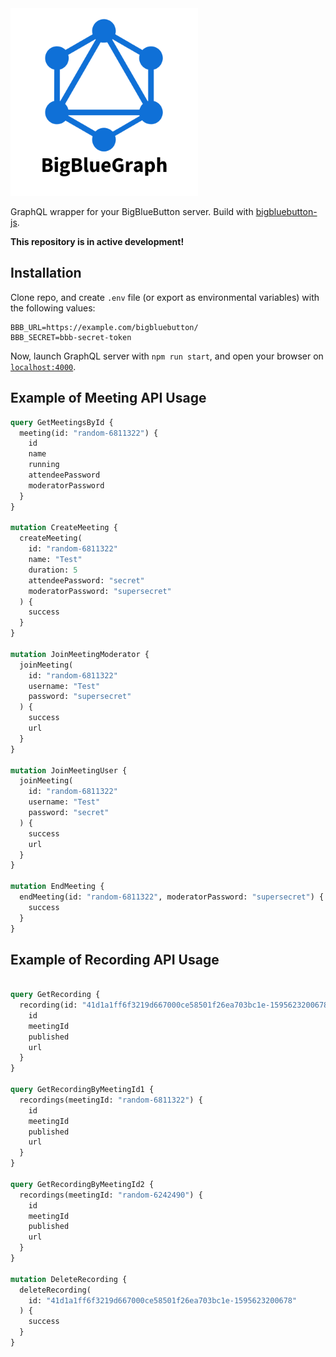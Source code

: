 <img src="./assets/logo.png" width="300" height="300">

GraphQL wrapper for your BigBlueButton server. Build with [bigbluebutton-js](https://aakatev.github.io/bigbluebutton-js-docs/). 

**This repository is in active development!**

## Installation

Clone repo, and create `.env` file (or export as environmental variables) with the following values:

```env
BBB_URL=https://example.com/bigbluebutton/
BBB_SECRET=bbb-secret-token
```

Now, launch GraphQL server with `npm run start`, and open your browser on [`localhost:4000`](http://localhost:4000).

## Example of Meeting API Usage

```graphql
query GetMeetingsById {
  meeting(id: "random-6811322") {
    id
    name
    running
    attendeePassword
    moderatorPassword
  }
}

mutation CreateMeeting {
  createMeeting(
    id: "random-6811322"
    name: "Test"
    duration: 5
    attendeePassword: "secret"
    moderatorPassword: "supersecret"
  ) {
    success
  }
}

mutation JoinMeetingModerator {
  joinMeeting(
    id: "random-6811322"
    username: "Test"
    password: "supersecret"
  ) {
    success
    url
  }
}

mutation JoinMeetingUser {
  joinMeeting(
    id: "random-6811322"
    username: "Test"
    password: "secret"
  ) {
    success
    url
  }
}

mutation EndMeeting {
  endMeeting(id: "random-6811322", moderatorPassword: "supersecret") {
    success
  }
}
```

## Example of Recording API Usage

```graphql

query GetRecording {
  recording(id: "41d1a1ff6f3219d667000ce58501f26ea703bc1e-1595623200678") {
    id
    meetingId
    published
    url
  }
}

query GetRecordingByMeetingId1 {
  recordings(meetingId: "random-6811322") {
    id
    meetingId
    published
    url
  }
}

query GetRecordingByMeetingId2 {
  recordings(meetingId: "random-6242490") {
    id
    meetingId
    published
    url
  }
}

mutation DeleteRecording {
  deleteRecording(
    id: "41d1a1ff6f3219d667000ce58501f26ea703bc1e-1595623200678"
  ) {
    success
  }
}
```